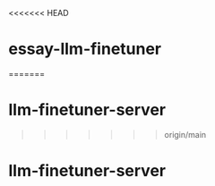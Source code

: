 <<<<<<< HEAD
# essay-llm-finetuner
=======
# llm-finetuner-server
>>>>>>> origin/main
# llm-finetuner-server

